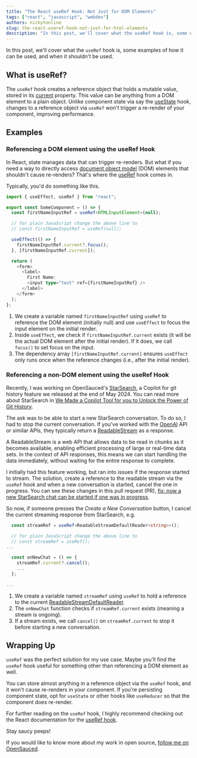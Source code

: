 ```yaml
---
title: "The React useRef Hook: Not Just for DOM Elements"
tags: ["react", "javascript", "webdev"]
authors: nickytonline
slug: the-react-useref-hook-not-just-for-html-elements
description: "In this post, we'll cover what the useRef hook is, some examples of how it can be used, and when it..."
---
```


In this post, we'll cover what the `useRef` hook is, some examples of how it can be used, and when it shouldn't be used.

## What is useRef?

The `useRef` hook creates a reference object that holds a mutable value, stored in its [current](https://react.dev/reference/react/useRef#referencing-a-value-with-a-ref) property. This value can be anything from a DOM element to a plain object. Unlike component state via say the [useState](https://react.dev/reference/react/useState) hook, changes to a reference object via `useRef` won't trigger a re-render of your component, improving performance.

<!-- truncate -->

## Examples

### Referencing a DOM element using the useRef Hook

In React, state manages data that can trigger re-renders. But what if you need a way to directly access [document object model](https://developer.mozilla.org/en-US/docs/Web/API/Document_Object_Model/Introduction) (DOM) elements that shouldn't cause re-renders? That's where the [useRef](https://react.dev/reference/react/useRef) hook comes in.

Typically, you'd do something like this.

```typescript
import { useEffect, useRef } from "react";

export const SomeComponent = () => {
  const firstNameInputRef = useRef<HTMLInputElement>(null);

  // for plain JavaScript change the above line to
  // const firstNameInputRef = useRef(null);

  useEffect(() => {
    firstNameInputRef.current?.focus();
  }, [firstNameInputRef.current]);

  return (
    <form>
      <label>
        First Name:
        <input type="text" ref={firstNameInputRef} />
      </label>
    </form>
  );
};
```

1. We create a variable named `firstNameInputRef` using `useRef` to reference the DOM element (initially null) and use `useEffect` to focus the input element on the initial render.
1. Inside `useEffect`, we check if `firstNameInputRef.current` exists (it will be the actual DOM element after the initial render). If it does, we call `focus()` to set focus on the input.
1. The dependency array `[firstNameInputRef.current]` ensures `useEffect` only runs once when the reference changes (i.e., after the initial render).

### Referencing a non-DOM element using the useRef Hook

Recently, I was working on OpenSauced's [StarSearch](https://opensauced.pizza/blog/open-source-insights-with-starsearch), a Copilot for git history feature we released at the end of May 2024. You can read more about StarSearch in [We Made a Copilot Tool for you to Unlock the Power of Git History](https://dev.to/bekahhw/introducing-starsearch-unlock-the-copilot-for-git-history-5ddb).

The ask was to be able to start a new StarSearch conversation. To do so, I had to stop the current conversation. If you've worked with the [OpenAI](https://openai.com/index/openai-api/) API or similar APIs, they typically return a [ReadableStream](https://developer.mozilla.org/en-US/docs/Web/API/ReadableStream) as a response.

A ReadableStream is a web API that allows data to be read in chunks as it becomes available, enabling efficient processing of large or real-time data sets. In the context of API responses, this means we can start handling the data immediately, without waiting for the entire response to complete.

I initially had this feature working, but ran into issues if the response started to stream. The solution, create a reference to the readable stream via the `useRef` hook and when a new conversation is started, cancel the one in progress. You can see these changes in this pull request (PR), [fix: now a new StarSearch chat can be started if one was in progress](https://github.com/open-sauced/app/pull/3637).

So now, if someone presses the _Create a New Conversation_ button, I cancel the current streaming response from StarSearch, e.g.

```typescript
  const streamRef = useRef<ReadableStreamDefaultReader<string>>();

  // for plain JavaScript change the above line to
  // const streamRef = useRef();
...

  const onNewChat = () => {
    streamRef.current?.cancel();
    ...
  };

...

```

1. We create a variable named `streamRef` using `useRef` to hold a reference to the current [ReadableStreamDefaultReader](https://developer.mozilla.org/en-US/docs/Web/API/ReadableStreamDefaultReader).
1. The `onNewChat` function checks if `streamRef.current` exists (meaning a stream is ongoing).
1. If a stream exists, we call `cancel()` on `streamRef.current` to stop it before starting a new conversation.

## Wrapping Up

`useRef` was the perfect solution for my use case. Maybe you'll find the `useRef` hook useful for something other than referencing a DOM element as well.

You can store almost anything in a reference object via the `useRef` hook, and it won't cause re-renders in your component. If you're persisting component state, opt for `useState` or other hooks like `useReducer` so that the component does re-render.

For further reading on the `useRef` hook, I highly recommend checking out the React documentation for the [useRef hook](https://react.dev/reference/react/useRef).

Stay saucy peeps!

If you would like to know more about my work in open source, [follow me on OpenSauced](https://oss.fyi/nickytonline).
